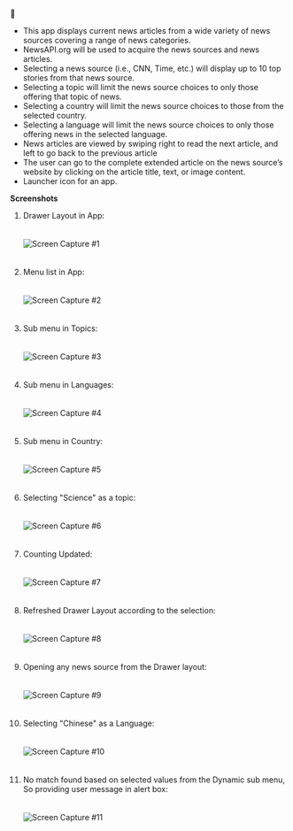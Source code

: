   :newspaper: 

* This app displays current news articles from a wide variety of news sources covering a range of news categories.
* NewsAPI.org will be used to acquire the news sources and news articles.
* Selecting a news source (i.e., CNN, Time, etc.) will display up to 10 top stories from that news source.
* Selecting a topic will limit the news source choices to only those offering that topic of news.
* Selecting a country will limit the news source choices to those from the selected country.
* Selecting a language will limit the news source choices to only those offering news in the selected language.
* News articles are viewed by swiping right to read the next article, and left to go back to the previous article
* The user can go to the complete extended article on the news source’s website by clicking on the article title, text, or image content.
* Launcher icon for an app.


**Screenshots**

1.  Drawer Layout in App: <br><br><br>![Screen Capture #1](images/image1.PNG)<br><br><br>
2.  Menu list in App: <br><br><br>![Screen Capture #2](images/image2.PNG)<br><br><br>
3.  Sub menu in Topics: <br><br><br>![Screen Capture #3](images/image31.PNG)<br><br><br>
4.  Sub menu in Languages: <br><br><br>![Screen Capture #4](images/image32.PNG)<br><br><br>
5.  Sub menu in Country: <br><br><br>![Screen Capture #5](images/image33.PNG)<br><br><br>
6.  Selecting "Science" as a topic: <br><br><br>![Screen Capture #6](images/image41.PNG)<br><br><br>
7.  Counting Updated: <br><br><br>![Screen Capture #7](images/image42.PNG)<br><br><br>
8.  Refreshed Drawer Layout according to the selection: <br><br><br>![Screen Capture #8](images/image43.PNG)<br><br><br>
9.  Opening any news source from the Drawer layout: <br><br><br>![Screen Capture #9](images/image44.PNG)<br><br><br>
10. Selecting "Chinese" as a Language: <br><br><br>![Screen Capture #10](images/image51.PNG)<br><br><br>
11. No match found based on selected values from the Dynamic sub menu, So providing user message in alert box: <br><br><br>![Screen Capture #11](images/image52.PNG)<br><br><br>
